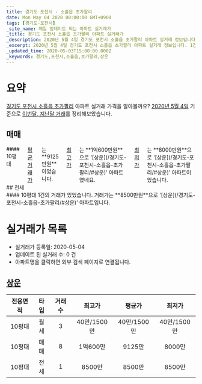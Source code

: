 ```yaml
---
title: 경기도 포천시 - 소흘읍 초가팔리
date: Mon May 04 2020 00:00:00 GMT+0900
tags: [경기도-포천시]
_site_name: 매일 업데이트 되는 아파트 실거래가
_title: 경기도 포천시 소흘읍 초가팔리 아파트 실거래가
_description: 2020년 5월 4일 경기도 포천시 소흘읍 초가팔리 아파트 실거래 정보입니다. 1건 아파트 정보가 있습니다.
_excerpt: 2020년 5월 4일 경기도 포천시 소흘읍 초가팔리 아파트 실거래 정보입니다. 1건 아파트 정보가 있습니다.
_updated_time: 2020-05-03T15:00:00.000Z
_keywords: 경기도,포천시,소흘읍,초가팔리,상운
---
```





# 요약
<ins>경기도 포천시 소흘읍 초가팔리</ins> 아파트 실거래 가격을 알아볼까요? <ins>2020년 5월 4일</ins> 기준으로 <ins>이번달, 지난달 거래</ins>를 정리해보았습니다.

## 매매
<div class="container">
<div class="twelve columns" markdown="1">
#### 10평대
<ins>평균 거래가</ins>는 **9125만원**이었습니다. <ins>최고가</ins>는 **1억600만원**으로 '[상운](/경기도-포천시-소흘읍-초가팔리/#상운)' 아파트였네요. <ins>최저가</ins>는 **8000만원**으로 '[상운](/경기도-포천시-소흘읍-초가팔리/#상운)' 아파트이었습니다.
</div>
</div>
## 전세
<div class="container">
<div class="twelve columns" markdown="1">
#### 10평대
1건의 거래가 있었습니다. 거래가는 **8500만원**으로 '[상운](/경기도-포천시-소흘읍-초가팔리/#상운)' 아파트입니다.
</div>
</div>



# 실거래가 목록
- 실거래가 등록일: 2020-05-04
- 업데이트 된 실거래 수: 0 건
- 아파트명을 클릭하면 외부 검색 페이지로 연결됩니다.

## [상운](#상운)

|전용면적|타입|거래수|최고가|평균가|최저가|
|:---:|:---:|:---:|:---:|:---:|:---:|
|10평대|<span class="deal-type-3">월세</span>|3|40만/1500만|40만/1500만|40만/1500만|
|10평대|<span class="deal-type-1">매매</span>|8|1억600만|9125만|8000만|
|10평대|<span class="deal-type-2">전세</span>|1|8500만|8500만|8500만|

<br/>



